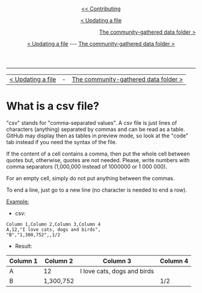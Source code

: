 <header>
  
  [<< Contributing](../CONTRIBUTING.md)<br>
  
[< Updating a file](updating-a-file.md)

<div align="right">
  
  [The community-gathered data folder >](community-gathered-data.md)
  
</div>

<div align="center">
  
  [< Updating a file](updating-a-file.md) --- [The community-gathered data folder >](community-gathered-data.md)
  
</div>
</header>
<hr>

  ||||
|-|-------------------------------------|-|
|[< Updating a file](updating-a-file.md)|                    -                 |[The community-gathered data folder >](community-gathered-data.md)|

<!--Note to self: `divs` break Markdown if there are not enough blank lines...-->

# What is a csv file?

"csv" stands for "comma-separated values". A csv file is just lines of characters (anything) separated by commas and can be read as a table. GitHub may display then as tables in preview mode, so look at the "code" tab instead if you need the syntax of the file.<br>

If the content of a cell contains a comma, then put the whole cell between quotes but, otherwise, quotes are not needed. Please, write numbers with comma separators (1,000,000 instead of 1000000 or 1 000 000).<br>

For an empty cell, simply do not put anything between the commas.<br>

To end a line, just go to a new line (no character is needed to end a row).

<u>Example:</u>

* csv:
```
Column 1,Column 2,Column 3,Column 4
A,12,"I love cats, dogs and birds",
"B","1,300,752",,1/2
```
* Result:

|Column 1|Column 2|Column 3|Column 4|
|-|-|-|-|
|A|12|I love cats, dogs and birds||
|B|1,300,752||1/2|
